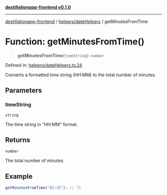 [**destillationapp-frontend v0.1.0**](../../../README.md)

***

[destillationapp-frontend](../../../modules.md) / [helpers/dateHelpers](../README.md) / getMinutesFromTime

# Function: getMinutesFromTime()

> **getMinutesFromTime**(`timeString`): `number`

Defined in: [helpers/dateHelpers.ts:24](https://github.com/DestillApp/main/blob/ec2df52a50a22efb35f12a0243274f6d03fbca52/frontend/src/helpers/dateHelpers.ts#L24)

Converts a formatted time string (HH:MM) to the total number of minutes.

## Parameters

### timeString

`string`

The time string in "HH:MM" format.

## Returns

`number`

The total number of minutes.

## Example

```ts
getMinutesFromTime("01:15"); // 75
```
